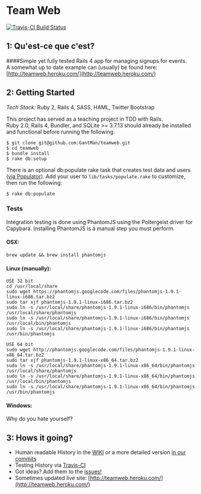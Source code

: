 Team Web
=======
[![Travis-CI Build Status](https://api.travis-ci.org/GantMan/teamweb.png)](https://travis-ci.org/GantMan/teamweb)

## 1: Qu'est-ce que c'est?
####Simple yet fully tested Rails 4 app for managing signups for events.  
A somewhat up to date example can (usually) be found here: [http://teamweb.heroku.com/](http://teamweb.heroku.com/)

## 2: Getting Started
*Tech Stack:* Ruby 2, Rails 4, SASS, HAML, Twitter Bootstrap

This project has served as a teaching project in TDD with Rails.  
Ruby 2.0, Rails 4, Bundler, and SQLite >= 3.7.13 should already be installed and functional before running the following.

```
$ git clone git@github.com:GantMan/teamweb.git
$ cd teamweb
$ bundle install
$ rake db:setup
```
There is an optional db:populate rake task that creates test data and users ([via Populator](https://github.com/ryanb/populator)).
Add your user to `lib/tasks/populate.rake` to customize, then run the following:
```
$ rake db:populate
```

### Tests
Integration testing is done using PhantomJS using the Poltergeist driver
for Capybara.  Installing PhantomJS is a manual step you must perform.

#### OSX: 

    brew update && brew install phantomjs

#### Linux (manually):

    USE 32 bit
    cd /usr/local/share
    sudo wget https://phantomjs.googlecode.com/files/phantomjs-1.9.1-linux-i686.tar.bz2
    sudo tar xjf phantomjs-1.9.1-linux-i686.tar.bz2
    sudo ln -s /usr/local/share/phantomjs-1.9.1-linux-i686/bin/phantomjs /usr/local/share/phantomjs
    sudo ln -s /usr/local/share/phantomjs-1.9.1-linux-i686/bin/phantomjs /usr/local/bin/phantomjs
    sudo ln -s /usr/local/share/phantomjs-1.9.1-linux-i686/bin/phantomjs /usr/bin/phantomjs

    USE 64 bit
	sudo wget http://phantomjs.googlecode.com/files/phantomjs-1.9.1-linux-x86_64.tar.bz2
	sudo tar xjf phantomjs-1.9.1-linux-x86_64.tar.bz2
	sudo ln -s /usr/local/share/phantomjs-1.9.1-linux-x86_64/bin/phantomjs /usr/local/share/phantomjs
	sudo ln -s /usr/local/share/phantomjs-1.9.1-linux-x86_64/bin/phantomjs /usr/local/bin/phantomjs
	sudo ln -s /usr/local/share/phantomjs-1.9.1-linux-x86_64/bin/phantomjs /usr/bin/phantomjs

#### Windows:

Why do you hate yourself?

## 3: Hows it going?

* Human readable History in the [WIKI](https://github.com/GantMan/teamweb/wiki/History) or a more detailed version [in our commits](https://github.com/GantMan/teamweb/commits/master)
* Testing History via [Travis-CI](https://travis-ci.org/GantMan/teamweb/builds)
* Got ideas?  Add them to the [issues!](https://github.com/GantMan/teamweb/issues?state=open) 
* Sometimes updated live site: [http://teamweb.heroku.com/](http://teamweb.heroku.com/)
